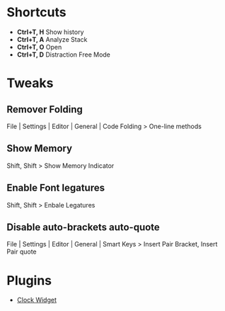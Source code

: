# Shortcuts
* **Ctrl+T, H** Show history
* **Ctrl+T, A** Analyze Stack
* **Ctrl+T, O** Open
* **Ctrl+T, D** Distraction Free Mode

# Tweaks
## Remover Folding
 File | Settings | Editor | General | Code Folding > One-line methods

## Show Memory
Shift, Shift > Show Memory Indicator 

## Enable Font legatures
Shift, Shift > Enbale Legatures

## Disable auto-brackets auto-quote
File | Settings | Editor | General | Smart Keys > Insert Pair Bracket, Insert Pair quote

# Plugins
* [Clock Widget](https://plugins.jetbrains.com/plugin/11252-clock-widget)

